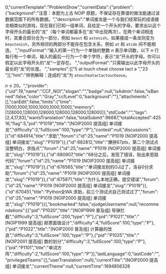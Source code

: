 0,"currentTemplate":"ProblemShow","currentData":{"problem":{"background":"注意：本题为上古 NOIP 原题，不保证存在靠谱的做法能通过该数据范围下的所有数据。","description":"单词接龙是一个与我们经常玩的成语接龙相类似的游戏，现在我们已知一组单词，且给定一个开头的字母，要求出以这个字母开头的最长的“龙”（每个单词都最多在“龙”中出现两次），在两个单词相连时，其重合部分合为一部分，例如 `beast` 和 `astonish`，如果接成一条龙则变为 `beastonish`，另外相邻的两部分不能存在包含关系，例如 `at` 和 `atide` 间不能相连。
","inputFormat":"输入的第一行为一个单独的整数 $n$ 表示单词数，以下 $n$ 行每行有一个单词，输入的最后一行为一个单个字符，表示“龙”开头的字母。你可以假定以此字母开头的“龙”一定存在。
","outputFormat":"只需输出以此字母开头的最长的“龙”的长度。
","samples":[["5
at
touch
cheat
choose
tact
a
","23
"]],"hint":"样例解释：连成的“龙”为 `atoucheatactactouchoose`。

$n \le 20$。","provider":{"uid":19,"name":"CCF_NOI","slogan":"","badge":null,"isAdmin":false,"isBanned":false,"color":"Gray","ccfLevel":0,"background":""},"attachments":[],"canEdit":false,"limits":{"time":[1000,1000,1000,1000,1000,1000],"memory":[128000,128000,128000,128000,128000,128000]},"stdCode":"","tags":[2,4,17,83],"wantsTranslation":false,"totalSubmit":96687,"totalAccepted":42516,"flag":5,"pid":"P1019","title":"[NOIP2000 提高组] 单词接龙","difficulty":3,"fullScore":100,"type":"P"},"contest":null,"discussions":[{"id":684914,"title":"求助","forum":{"id":25,"name":"P1019 [NOIP2000 提高组] 单词接龙","slug":"P1019"}},{"id":682812,"title":"爆拼67pts，第二个测试点没整明白，求指点","forum":{"id":25,"name":"P1019 [NOIP2000 提高组] 单词接龙","slug":"P1019"}},{"id":680907,"title":"68分之后，发现了错误，贴出来思路代码","forum":{"id":25,"name":"P1019 [NOIP2000 提高组] 单词接龙","slug":"P1019"}},{"id":676565,"title":"单词接龙别的OJ过了，洛谷0分求助","forum":{"id":25,"name":"P1019 [NOIP2000 提高组] 单词接龙","slug":"P1019"}},{"id":675871,"title":"为什么本地正确，提交错误","forum":{"id":25,"name":"P1019 [NOIP2000 提高组] 单词接龙","slug":"P1019"}},{"id":670451,"title":"Python全WA 求助，前三个测试点自己测试过了","forum":{"id":25,"name":"P1019 [NOIP2000 提高组] 单词接龙","slug":"P1019"}}],"bookmarked":false,"vjudgeUsername":null,"recommendations":[{"pid":"P1020","title":"[NOIP1999 普及组] 导弹拦截","difficulty":3,"fullScore":200,"type":"P"},{"pid":"P1021","title":"[NOIP1999 提高组] 邮票面值设计","difficulty":4,"fullScore":100,"type":"P"},{"pid":"P1022","title":"[NOIP2000 普及组] 计算器的改良","difficulty":3,"fullScore":100,"type":"P"},{"pid":"P1025","title":"[NOIP2001 提高组] 数的划分","difficulty":3,"fullScore":100,"type":"P"},{"pid":"P1101","title":"单词方阵","difficulty":2,"fullScore":100,"type":"P"}],"lastLanguage":0,"lastCode":"","privilegedTeams":[],"userTranslation":null},"currentTitle":"[NOIP2000 提高组] 单词接龙","currentTheme":null,"currentTime":1694856328